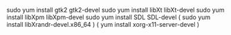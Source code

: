 sudo yum install gtk2 gtk2-devel
sudo yum install libXt libXt-devel
sudo yum install libXpm libXpm-devel
sudo yum install SDL SDL-devel
( sudo yum install libXrandr-devel.x86_64 )
( yum install xorg-x11-server-devel )

